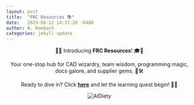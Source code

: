 ```yaml
---
layout: post
title:  "FRC Resources 📚"
date:   2023-08-12 14:37:26 -0400
author: N. Rombach
categories: jekyll update
---
```


<div style="text-align: center; font-size: 14px">
    <p>🤖🎉 Introducing <strong>FRC Resources</strong>! 🎓🔧</p>
    <p>Your one-stop hub for CAD wizardry, team wisdom, programming magic, docs galore, and supplier gems. 🌟🛠️</p>
    <p>Ready to dive in? Click <a href="https://docs.google.com/document/d/15C8zG_amuXUMIT9prsG9tARXWJR4kUQTv-c_sbQoC2g/edit?usp=sharing" target="_blank"><strong>here</strong></a> and let the learning quest begin! 🚀🔗</p>
</div>

<p style="text-align: center;">
  <img src="{{ site.baseurl }}/assets/images/AIBrain.gif" alt="AIDiety">
</p>


[firstinspires]: https://www.firstinspires.org/robotics/frc
[firstreg]: https://login2.firstinspires.org/Account/Login
[Qual78]: https://www.thebluealliance.com/match/2023miwmi_qm78
[APCSA]: https://runestone.academy/ns/books/published/HartHS_APCSA_FRC24/index.html
[MSU]: https://drive.google.com/drive/folders/1x9UObfBQId2rwInRlrZxavEPQuLbMj_R?usp=sharing
[TBA]: https://www.thebluealliance.com/team/6128
[FRCPoster]: https://drive.google.com/file/d/1ncob92Pq0ILPDAlG7XROPMt_NxwRxsf3/view?usp=sharing
[FRC Resources]: https://docs.google.com/document/d/15C8zG_amuXUMIT9prsG9tARXWJR4kUQTv-c_sbQoC2g/edit?usp=sharing